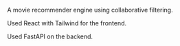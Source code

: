 A movie recommender engine using collaborative filtering.

Used React with Tailwind for the frontend. 

Used FastAPI on the backend. 
